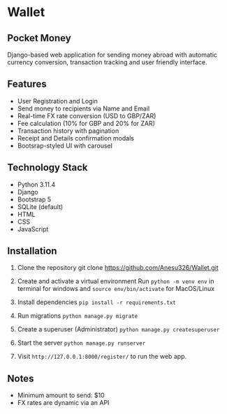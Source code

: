 # Wallet

## Pocket Money 
Django-based web application for sending money abroad with automatic currency conversion, transaction tracking and user friendly interface.

## Features
- User Registration and Login
- Send money to recipients via Name and Email
- Real-time FX rate conversion (USD to GBP/ZAR)
- Fee calculation (10% for GBP and 20% for ZAR)
- Transaction history with pagination
- Receipt and Details confirmation modals
- Bootsrap-styled UI with carousel

## Technology Stack
- Python 3.11.4
- Django
- Bootstrap 5
- SQLite (default)
- HTML
- CSS
- JavaScript

## Installation
1. Clone the repository
git clone https://github.com/Anesu326/Wallet.git

2. Create and activate a virtual environment
Run `python -m venv env` in terminal for windows and `source env/bin/activate` for MacOS/Linux

3. Install dependencies
`pip install -r requirements.txt`

4. Run migrations
`python manage.py migrate`

5. Create a superuser (Administrator)
`python manage.py createsuperuser`

6. Start the server
`python manage.py runserver`

7. Visit `http://127.0.0.1:8000/register/` to run the web app.

## Notes
- Minimum amount to send: $10
- FX rates are dynamic via an API
